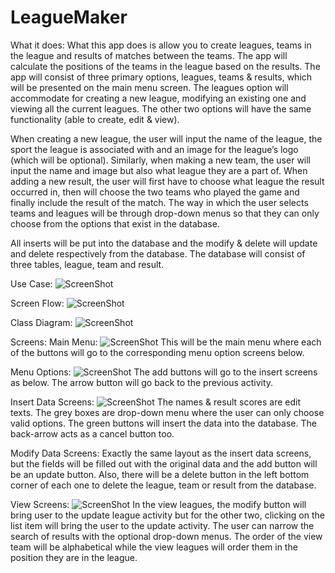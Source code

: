 # LeagueMaker

What it does:
What this app does is allow you to create leagues, teams in the league and results of matches between the teams. The app will calculate the positions of the teams in the league based on the results. The app will consist of three primary options, leagues, teams & results, which will be presented on the main menu screen. The leagues option will accommodate for creating a new league, modifying an existing one and viewing all the current leagues. The other two options will have the same functionality (able to create, edit & view). 

When creating a new league, the user will input the name of the league, the sport the league is associated with and an image for the league’s logo (which will be optional). Similarly, when making a new team, the user will input the name and image but also what league they are a part of. When adding a new result, the user will first have to choose what league the result occurred in, then will choose the two teams who played the game and finally include the result of the match. The way in which the user selects teams and leagues will be through drop-down menus so that they can only choose from the options that exist in the database.

All inserts will be put into the database and the modify & delete will update and delete respectively from the database. The database will consist of three tables, league, team and result.

Use Case:
![ScreenShot](https://raw.github.com/KeithMcLoughlin/LeagueMaker/master/Screenshots/useCase.png)

Screen Flow:
![ScreenShot](https://raw.github.com/KeithMcLoughlin/LeagueMaker/master/Screenshots/screenflow.png)

Class Diagram: 
![ScreenShot](https://raw.github.com/KeithMcLoughlin/LeagueMaker/master/Screenshots/classDiagram.png)

Screens:
Main Menu:
![ScreenShot](https://raw.github.com/KeithMcLoughlin/LeagueMaker/master/Screenshots/Main%20Screen.png)
This will be the main menu where each of the buttons will go to the corresponding menu option screens below.

Menu Options:
![ScreenShot](https://raw.github.com/KeithMcLoughlin/LeagueMaker/master/Screenshots/options.png)
The add buttons will go to the insert screens as below. The arrow button will go back to the previous activity.

Insert Data Screens:
![ScreenShot](https://raw.github.com/KeithMcLoughlin/LeagueMaker/master/Screenshots/inserts.png)
The names & result scores are edit texts. The grey boxes are drop-down menu where the user can only choose valid options. The green buttons will insert the data into the database. The back-arrow acts as a cancel button too.

Modify Data Screens:
Exactly the same layout as the insert data screens, but the fields will be filled out with the original data and the add button will be an update button. Also, there will be a delete button in the left bottom corner of each one to delete the league, team or result from the database.

View Screens:
![ScreenShot](https://raw.github.com/KeithMcLoughlin/LeagueMaker/master/Screenshots/views.png)
In the view leagues, the modify button will bring user to the update league activity but for the other two, clicking on the list item will bring the user to the update activity. The user can narrow the search of results with the optional drop-down menus. The order of the view team will be alphabetical while the view leagues will order them in the position they are in the league.


